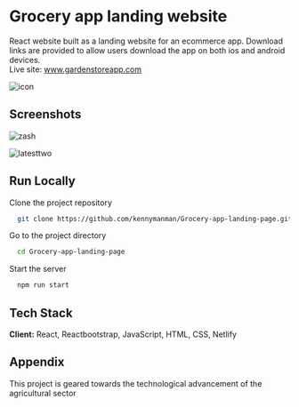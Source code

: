 
# Grocery app landing website
React  website built as a landing website for an ecommerce app. Download links are provided to allow users download the app on both ios and android devices.  
 Live site: www.gardenstoreapp.com


![icon](https://user-images.githubusercontent.com/61712644/121789828-52211500-cb64-11eb-90e9-8fa567d55d09.png)

    
## Screenshots

![zash](https://user-images.githubusercontent.com/61712644/121789737-60226600-cb63-11eb-9384-6a2c84eb9efb.PNG)

![latesttwo](https://user-images.githubusercontent.com/61712644/125143076-63e2d300-e0a4-11eb-9c54-8b6b07aaacfa.JPG)
  
## Run Locally

Clone the project repository

```bash
  git clone https://github.com/kennymanman/Grocery-app-landing-page.git
```

Go to the project directory

```bash
  cd Grocery-app-landing-page
```



Start the server

```bash
  npm run start
```

  
## Tech Stack

**Client:** React, Reactbootstrap, JavaScript, HTML, CSS, Netlify


  
## Appendix

This project is geared towards the technological advancement of
 the agricultural sector


